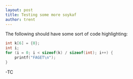 ```yaml
---
layout: post
title: Testing some more soykaf
author: trent
---
```


The following should have some sort of code highlighting:

```c
int k[6] = {0};
int i;
for (i = 0; i < sizeof(k) / sizeof(int); i++) {
	printf("FAGET\n");
}
```
-TC
